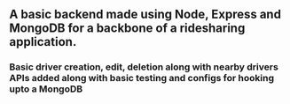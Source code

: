 ## A basic backend made using Node, Express and MongoDB for a backbone of a ridesharing application.

### Basic driver creation, edit, deletion along with nearby drivers APIs added along with basic testing and configs for hooking upto a MongoDB
